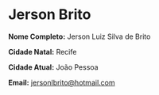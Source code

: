 # Jerson Brito

**Nome Completo:** Jerson Luiz Silva de Brito

**Cidade Natal:** Recife

**Cidade Atual:** João Pessoa

**Email:** jersonlbrito@hotmail.com